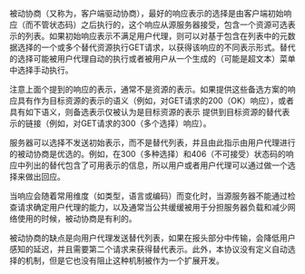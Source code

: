 被动协商（又称为，客户端驱动协商），最好的响应表示的选择是由客户端初始响应（而不管状态码）之后执行的，这个响应从源服务器接受，包含一个资源可选表示的列表。如果初始响应表示不满足用户代理，则可以对基于包含在列表中的元数据选择的一个或多个替代资源执行GET请求，以获得该响应的不同表示形式。替代的选择可能被用户代理自动的执行或者被用户从一个生成的（可能是超文本）菜单中选择手动执行。

注意上面个提到的响应的表示，通常不是资源的表示。如果提供这些备选方案的响应具有作为目标资源的表示的语义（例如，对GET请求的200（OK）响应），或者具有如下语义，则备选表示仅被认为是目标资源的表示 提供到目标资源的替代表示的链接（例如，对GET请求的300（多个选择）响应）。

服务器可以选择不发送初始表示，而不是替代列表，并且由此指示由用户代理进行的被动协商是优选的。例如，在300（多种选择）和406（不可接受）状态码的响应中列出的替代包含了可用表示的信息，所以用户或者用户代理可以通过做一个选择来做出回应。

当响应会随着常用维度（如类型，语言或编码）而变化时，当源服务器不能通过检查请求确定用户代理的能力，以及通常当公共缓缓被用于分担服务器负载和减少网络使用的时候，被动协商是有利的。

被动协商的缺点是向用户代理发送替代列表，如果在报头部分中传输，会降低用户感知的延迟，并且需要第二个请求来获得替代表示。此外，本协议没有定义自动选择的机制，但是它也没有阻止这种机制被作为一个扩展开发。